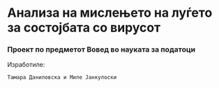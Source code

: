 # Анализа на мислењето на луѓето за состојбата со вирусот

### Проект по предметот Вовед во науката за податоци

Изработиле:

    Тамара Даниловска и Миле Јанкулоски
